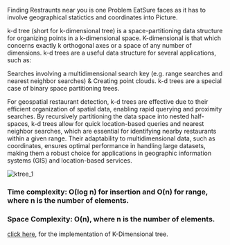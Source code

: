 Finding Restraunts near you is one Problem EatSure faces as it has to involve geographical statictics and coordinates into Picture.

k-d tree (short for k-dimensional tree) is a space-partitioning data structure for organizing points in a k-dimensional space. K-dimensional is that which concerns exactly k orthogonal axes or a space of any number of dimensions. k-d trees are a useful data structure for several applications, such as:

Searches involving a multidimensional search key (e.g. range searches and nearest neighbor searches) &
Creating point clouds.
k-d trees are a special case of binary space partitioning trees.

For geospatial restaurant detection, k-d trees are effective due to their efficient organization of spatial data, enabling rapid querying and proximity searches. By recursively partitioning the data space into nested half-spaces, k-d trees allow for quick location-based queries and nearest neighbor searches, which are essential for identifying nearby restaurants within a given range. Their adaptability to multidimensional data, such as coordinates, ensures optimal performance in handling large datasets, making them a robust choice for applications in geographic information systems (GIS) and location-based services.


![ktree_1](https://github.com/JadenEkbote/portfolio.github.io/assets/97228905/25936982-00b3-49bb-9ee3-b546afbab581)


### Time complexity: O(log n) for insertion and O(n) for range, where n is the number of elements.

### Space Complexity:  O(n), where n is the number of elements.

[click here](https://github.com/JadenEkbote/DSA/blob/main/trees/kdtree.c), for the implementation of K-Dimensional tree.
